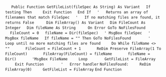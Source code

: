 &nbsp;&nbsp;&nbsp;&nbsp;
`Public Function GetFileList(fileSpec As String) As Variant`
&nbsp;&nbsp;&nbsp;&nbsp;`If testing Then`
&nbsp;&nbsp;&nbsp;&nbsp;&nbsp;&nbsp;&nbsp;&nbsp;`Exit Function`
&nbsp;&nbsp;&nbsp;&nbsp;`End If`
&nbsp;&nbsp;&nbsp;&nbsp;`'   Returns an array of filenames that match FileSpec`
&nbsp;&nbsp;&nbsp;&nbsp;`'   If no matching files are found, it returns False`
&nbsp;&nbsp;&nbsp;&nbsp;
&nbsp;&nbsp;&nbsp;&nbsp;`Dim FileArray() As Variant`
&nbsp;&nbsp;&nbsp;&nbsp;`Dim FileCount As Integer`
&nbsp;&nbsp;&nbsp;&nbsp;`Dim fileName As String`
&nbsp;&nbsp;&nbsp;&nbsp;
&nbsp;&nbsp;&nbsp;&nbsp;`On Error GoTo NoFilesFound`
&nbsp;&nbsp;&nbsp;&nbsp;
&nbsp;&nbsp;&nbsp;&nbsp;`FileCount = 0`
&nbsp;&nbsp;&nbsp;&nbsp;`fileName = Dir(fileSpec)`
&nbsp;&nbsp;&nbsp;&nbsp;`' MsgBox fileSpec`
&nbsp;&nbsp;&nbsp;&nbsp;`' MsgBox fileName`
&nbsp;&nbsp;&nbsp;&nbsp;`If fileName = "" Then GoTo NoFilesFound`
&nbsp;&nbsp;&nbsp;&nbsp;
&nbsp;&nbsp;&nbsp;&nbsp;&nbsp;&nbsp;&nbsp;&nbsp;`'   Loop until no more matching files are found`
&nbsp;&nbsp;&nbsp;&nbsp;&nbsp;&nbsp;&nbsp;&nbsp;`Do While fileName <> ""`
&nbsp;&nbsp;&nbsp;&nbsp;&nbsp;&nbsp;&nbsp;&nbsp;&nbsp;&nbsp;&nbsp;&nbsp;`FileCount = FileCount + 1`
&nbsp;&nbsp;&nbsp;&nbsp;&nbsp;&nbsp;&nbsp;&nbsp;&nbsp;&nbsp;&nbsp;&nbsp;`ReDim Preserve FileArray(1 To FileCount)`
&nbsp;&nbsp;&nbsp;&nbsp;&nbsp;&nbsp;&nbsp;&nbsp;&nbsp;&nbsp;&nbsp;&nbsp;`FileArray(FileCount) = fileName`
&nbsp;&nbsp;&nbsp;&nbsp;&nbsp;&nbsp;&nbsp;&nbsp;&nbsp;&nbsp;&nbsp;&nbsp;`fileName = Dir()`
&nbsp;&nbsp;&nbsp;&nbsp;&nbsp;&nbsp;&nbsp;&nbsp;&nbsp;&nbsp;&nbsp;&nbsp;`'MsgBox FileName`
&nbsp;&nbsp;&nbsp;&nbsp;&nbsp;&nbsp;&nbsp;&nbsp;`Loop`
&nbsp;&nbsp;&nbsp;&nbsp;
&nbsp;&nbsp;&nbsp;&nbsp;&nbsp;&nbsp;&nbsp;&nbsp;`GetFileList = FileArray`
&nbsp;&nbsp;&nbsp;&nbsp;&nbsp;&nbsp;&nbsp;&nbsp;`Exit Function`
&nbsp;&nbsp;&nbsp;&nbsp;
&nbsp;&nbsp;&nbsp;&nbsp;&nbsp;&nbsp;&nbsp;&nbsp;`'   Error handler`
`NoFilesFound:`
&nbsp;&nbsp;&nbsp;&nbsp;&nbsp;&nbsp;&nbsp;&nbsp;`ReDim FileArray(0)`
&nbsp;&nbsp;&nbsp;&nbsp;&nbsp;&nbsp;&nbsp;&nbsp;`GetFileList = FileArray`
`End Function`

